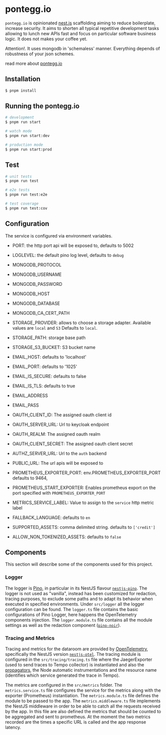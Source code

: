 # pontegg.io

`pontegg.io` is opinionated [nest.js](https://nestjs.com) scaffolding aiming to reduce boilerplate, increase security. It aims to shorten all typical repetitive development tasks allowing to lunch new APIs fast and focus on particular software business logic. It does not makes your coffee yet.

Attention!. It uses mongodb in 'schemaless' manner. Everything depends of robustness of your json schemes.

read more about [pontegg.io](/docs/ponteggio.md)

## Installation

```bash
$ pnpm install
```

## Running the pontegg.io

```bash
# development
$ pnpm run start

# watch mode
$ pnpm run start:dev

# production mode
$ pnpm run start:prod
```

## Test

```bash
# unit tests
$ pnpm run test

# e2e tests
$ pnpm run test:e2e

# test coverage
$ pnpm run test:cov
```

## Configuration

The service is configured via environment variables.

- PORT: the http port api will be exposed to, defaults to 5002

- LOGLEVEL: the default pino log level, defaults to `debug`

- MONGODB_PROTOCOL
- MONGODB_USERNAME
- MONGODB_PASSWORD
- MONGODB_HOST
- MONGODB_DATABASE
- MONGODB_CA_CERT_PATH

- STORAGE_PROVIDER: allows to choose a storage adapter.
  Available values are `local` and `S3`
  Defaults to `local`.

- STORAGE_PATH: storage base path

- STORAGE_S3_BUCKET: S3 bucket name

- EMAIL_HOST: defaults to 'localhost'
- EMAIL_PORT: defaults to '1025'
- EMAIL_IS_SECURE: defaults to false
- EMAIL_IS_TLS: defaults to true
- EMAIL_ADDRESS
- EMAIL_PASS

- OAUTH_CLIENT_ID: The assigned oauth client id
- OAUTH_SERVER_URL: Url to keycloak endpoint
- OAUTH_REALM: The assigned oauth realm
- OAUTH_CLIENT_SECRET: The assigned oauth client secret

- AUTHZ_SERVER_URL: Url to the `auth` backend

- PUBLIC_URL: The url apis will be exposed to

- PROMETHEUS_EXPORTER_PORT: env.PROMETHEUS_EXPORTER_PORT defaults to 9464,
- PROMETHEUS_START_EXPORTER: Enables prometheus export on the port specified with `PROMETHEUS_EXPORTER_PORT`

- METRICS_SERVICE_LABEL: Value to assign to the `service` http metric label

- FALLBACK_LANGUAGE: defaults to `en`

- SUPPORTED_ASSETS: comma delimited string. defaults to `['credit']`

- ALLOW_NON_TOKENIZED_ASSETS: defaults to `false`

## Components

This section will describe some of the components used for this project.

### Logger

The logger is [Pino](https://github.com/pinojs/pino), in particular in its NestJS flavour [`nestjs-pino`](https://github.com/iamolegga/nestjs-pino). The logger is not used as "vanilla", instead has been customized for redaction, tracing purposes, to exclude some paths and to adapt its behavior when executed in specified environments. Under `src/logger` all the logger configuration can be found. The `logger.ts` file contains the basic configurations of Pino Logger, here happens the OpenTelemetry components injection. The `logger.module.ts` file contains all the module settings as well as the redaction component ([`pino-noir`](https://github.com/pinojs/pino-noir)).

### Tracing and Metrics

Tracing and metrics for the dataroom are provided by [OpenTelemetry](https://github.com/open-telemetry/opentelemetry-js), specifically the NestJS version [`nestjs-otel`](https://github.com/pragmaticivan/nestjs-otel). The tracing module is configured in the `src/tracing/tracing.ts` file where the JaegerExporter (used to send traces to Tempo collector) is instantiated and also the [propagators](https://github.com/open-telemetry/opentelemetry-specification/blob/main/specification/context/api-propagators.md), the Node automatic instrumentations and the resource name (identifies which service generated the trace in Tempo).

The metrics are configured in the `src/metrics` folder. The `metrics.service.ts` file configures the service for the metrics along with the exporter (Prometheus) instantiation. The `metrics.module.ts` file defines the module to be passed to the app. The `metrics.middleware.ts` file implements the NestJS middleware in order to be able to catch all the requests received by the app. In this file are also defined the metrics that should be counted to be aggregated and sent to prometheus. At the moment the two metrics recorded are the times a specific URL is called and the app response latency.
